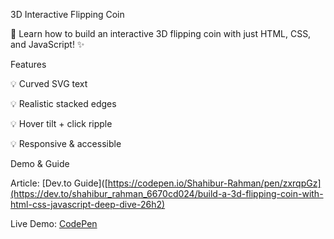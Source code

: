 3D Interactive Flipping Coin

🚀 Learn how to build an interactive 3D flipping coin with just HTML, CSS, and JavaScript! ✨

Features

💡 Curved SVG text

💡 Realistic stacked edges

💡 Hover tilt + click ripple

💡 Responsive & accessible

Demo & Guide

Article: [Dev.to Guide]([https://codepen.io/Shahibur-Rahman/pen/zxrqpGz](https://dev.to/shahibur_rahman_6670cd024/build-a-3d-flipping-coin-with-html-css-javascript-deep-dive-26h2)

Live Demo: [CodePen](https://codepen.io/Shahibur-Rahman/pen/zxrqpGz)
